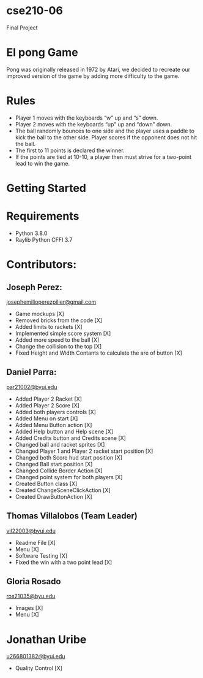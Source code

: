 # cse210-06
Final Project

# El pong Game
Pong was originally released in 1972 by Atari, we decided to recreate our improved version of the game by adding more difficulty to the game.

# Rules
- Player 1 moves with the keyboards “w” up and “s” down.
- Player 2 moves with the keyboards “up” up and “down” down.
- The ball randomly bounces to one side and the player uses a paddle to kick the ball to the other side. Player scores if the opponent does not hit the ball.
- The first to 11 points is declared the winner.
- If the points are tied at 10-10, a player then must strive for a two-point lead to win the game.

# Getting Started

# Requirements
- Python 3.8.0
- Raylib Python CFFI 3.7

# Contributors:

## Joseph Perez:
josephemilioperezpilier@gmail.com
- Game mockups [X]
- Removed bricks from the code [X]
- Added limits to rackets [X]
- Implemented simple score system [X]
- Added more speed to the ball [X]
- Change the collision to the top [X]
- Fixed Height and Width Contants to calculate the are of button [X]

## Daniel Parra:
par21002@byui.edu
- Added Player 2 Racket [X]
- Added Player 2 Score [X]
- Added both players controls [X]
- Added Menu on start [X]
- Added Menu Button action [X]
- Added Help button and Help scene [X]
- Added Credits button and Credits scene [X]
- Changed ball and racket sprites [X]
- Changed Player 1 and Player 2 racket start position [X]
- Changed both Score hud start position [X]
- Changed Ball start position [X]
- Changed Collide Border Action [X]
- Changed point system for both players [X]
- Created Button class [X]
- Created ChangeSceneClickAction [X]
- Created DrawButtonAction [X]

## Thomas Villalobos (Team Leader)
vil22003@byui.edu
- Readme File [X]
- Menu [X]
- Software Testing [X]
- Fixed the win with a two point lead [X]

## Gloria Rosado
ros21035@byu.edu
- Images [X]
- Menu [X]

# Jonathan Uribe
u266801382@byui.edu
- Quality Control [X]
